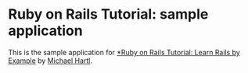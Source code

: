 # Ruby on Rails Tutorial: sample application

This is the sample application for
[*Ruby on Rails Tutorial: Learn Rails by Example](http://railstutorial.org/)
by [Michael Hartl](http://michaelhartl.com).

